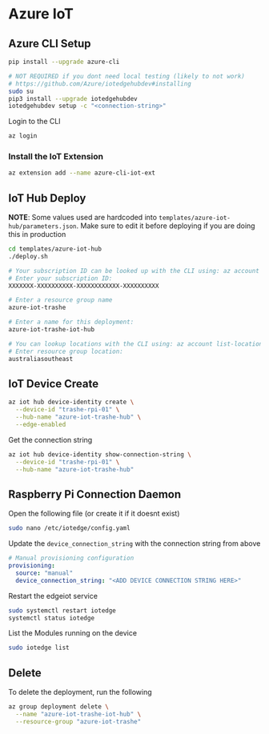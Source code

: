 # Azure IoT

## Azure CLI Setup

```bash
pip install --upgrade azure-cli

# NOT REQUIRED if you dont need local testing (likely to not work)
# https://github.com/Azure/iotedgehubdev#installing
sudo su
pip3 install --upgrade iotedgehubdev
iotedgehubdev setup -c "<connection-string>"
```

Login to the CLI

```bash
az login
```

### Install the IoT Extension

```bash
az extension add --name azure-cli-iot-ext
```

## IoT Hub Deploy

**NOTE**: Some values used are hardcoded into `templates/azure-iot-hub/parameters.json`. Make sure to edit it before deploying if you are doing this in production

```bash
cd templates/azure-iot-hub
./deploy.sh

# Your subscription ID can be looked up with the CLI using: az account show --out json
# Enter your subscription ID:
XXXXXXX-XXXXXXXXXX-XXXXXXXXXXXX-XXXXXXXXXX

# Enter a resource group name
azure-iot-trashe

# Enter a name for this deployment:
azure-iot-trashe-iot-hub

# You can lookup locations with the CLI using: az account list-locations
# Enter resource group location:
australiasoutheast
```

## IoT Device Create

```bash
az iot hub device-identity create \
  --device-id "trashe-rpi-01" \
  --hub-name "azure-iot-trashe-hub" \
  --edge-enabled
```

Get the connection string

```bash
az iot hub device-identity show-connection-string \
  --device-id "trashe-rpi-01" \
  --hub-name "azure-iot-trashe-hub"
```

## Raspberry Pi Connection Daemon

Open the following file (or create it if it doesnt exist)

```bash
sudo nano /etc/iotedge/config.yaml
```

Update the `device_connection_string` with the connection string from above

```yaml
# Manual provisioning configuration
provisioning:
  source: "manual"
  device_connection_string: "<ADD DEVICE CONNECTION STRING HERE>"
```

Restart the edgeiot service

```bash
sudo systemctl restart iotedge
systemctl status iotedge
```

List the Modules running on the device

```bash
sudo iotedge list
```

## Delete

To delete the deployment, run the following

```bash
az group deployment delete \
  --name "azure-iot-trashe-iot-hub" \
  --resource-group "azure-iot-trashe"
```
